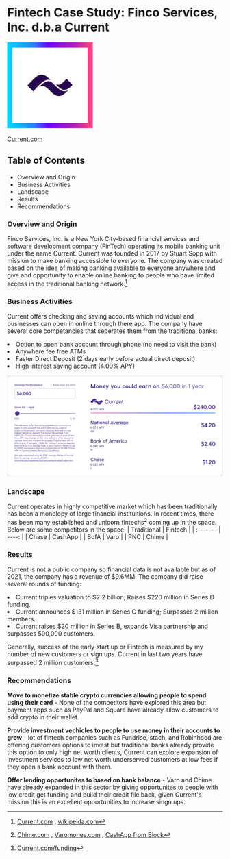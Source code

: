# Fintech Case Study: Finco Services, Inc. d.b.a Current

![This is Current image](current.jpg)

[Current.com](https://current.com/)

## Table of Contents

* Overview and Origin
* Business Activities
* Landscape
* Results
* Recommendations

### Overview and Origin

Finco Services, Inc. is a New York City-based financial services and software development company (FinTech) operating its mobile banking unit under the name Current.  Current was founded in 2017 by Stuart Sopp with mission to make banking accessible to everyone. The company was created based on the idea of making banking available to everyone anywhere and give and opportunity to enable online banking to people who have limited access in the traditional banking network.[^source]

### Business Activities

Current offers checking and saving accounts which individual and businesses can open in online through there app. The company have several core competancies that seperates them from the traditional banks:


<li> Option to open bank account through phone (no need to visit the bank)
<li> Anywhere fee free ATMs
<li> Faster Direct Deposit (2 days early before actual direct deposit)
<li> High interest saving account (4.00% APY)
     

      
![this is the image](Interest.png)
### Landscape

Current operates in highly competitive market which has been traditionally has been a monolopy of large financial instituitions. In recent times, there has been many established and unicorn fintechs[^source1] coming up in the space. Below are some competitors in the space:
| Traditional | Fintech |
| :------- | ----: |
| Chase | CashApp |
| BofA | Varo |
| PNC | Chime |


### Results

Current is not a public company so financial data is not available but as of 2021, the company has a revenue of $9.6MM. The company did raise several rounds of funding:

<li> Current triples valuation to $2.2 billion; Raises $220 million in Series D funding. 
<li> Current announces $131 million in Series C funding; Surpasses 2 million members. 
<li> Current raises $20 million in Series B, expands Visa partnership and surpasses 500,000 customers.

Generally, success of the early start up or Fintech is measured by my number of new customers or sign ups. Current in last two years have surpassed 2 million customers.[^source2]
     
### Recommendations

**Move to monetize stable crypto currencies allowing people to spend using their card** - None of the competitors have explored this area but payment apps such as PayPal and Square have already allow customers to add crypto in their wallet.
     
**Provide investment vechicles to people to use money in their accounts to grow** - lot of fintech companies such as Fundrise, stach, and Robinhood are offering customers options to invest but traditional banks already provide this option to only high net worth clients, Current can explore expansion of investment services to low net worth underserved customers at low fees if they open a bank account with them.
     
**Offer lending opportunites to based on bank balance** - Varo and Chime have already expanded in this sector by giving opportunites to people with low credit get funding and build their credit file back, given Current's mission this is an excellent opportunities to increase singn ups.


     

[^source]: [Current.com](https://current.com/) , [wikipeida.com](https://en.wikipedia.org/wiki/Finco_Services)
[^source1]: [Chime.com](https://www.chime.com/) , [Varomoney.com](https://www.varomoney.com/) , [CashApp from Block](https://squareup.com/help/us/en/article/7635-accept-payments-with-cash-app-pay)
[^source2]: [Current.com/funding](https://current.com/blog/funding/)
